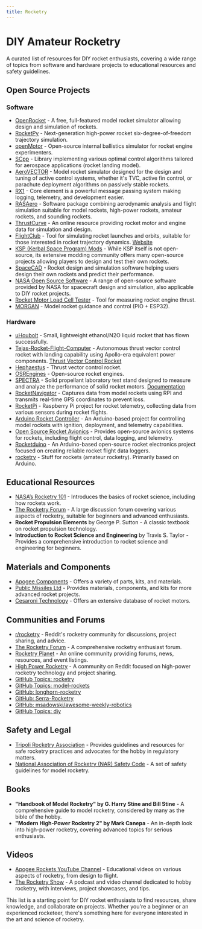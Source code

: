 ```yaml
---
title: Rocketry
---
```


# DIY Amateur Rocketry

A curated list of resources for DIY rocket enthusiasts, covering a wide range of topics from software and hardware projects to educational resources and safety guidelines.

## Open Source Projects

### Software

- [OpenRocket](https://github.com/openrocket/openrocket) - A free, full-featured model rocket simulator allowing design and simulation of rockets.
- [RocketPy](https://github.com/RocketPy-Team/RocketPy) - Next-generation high-power rocket six-degree-of-freedom trajectory simulation.
- [openMotor](https://github.com/reilleya/openMotor) - Open-source internal ballistics simulator for rocket engine experimenters.
- [SCpp](https://github.com/EmbersArc/SCpp) - Library implementing various optimal control algorithms tailored for aerospace applications (rocket landing model).
- [AeroVECTOR](https://github.com/GuidodiPasquo/AeroVECTOR) - Model rocket simulator designed for the design and tuning of active control systems, whether it's TVC, active fin control, or parachute deployment algorithms on passively stable rockets.
- [RX1](https://github.com/15jgme/RX1) - Core element is a powerful message passing system making logging, telemetry, and development easier.
- [RASAero](https://www.rasaero.com/) - Software package combining aerodynamic analysis and flight simulation suitable for model rockets, high-power rockets, amateur rockets, and sounding rockets.
- [ThrustCurve](https://www.thrustcurve.org/) - An online resource providing rocket motor and engine data for simulation and design.
- [FlightClub](https://github.com/aaronraimist/FlightClubClient) - Tool for simulating rocket launches and orbits, suitable for those interested in rocket trajectory dynamics. [Website](https://flightclub.io/)
- [KSP (Kerbal Space Program) Mods](https://www.curseforge.com/kerbal/ksp-mods) - While KSP itself is not open-source, its extensive modding community offers many open-source projects allowing players to design and test their own rockets.
- [SpaceCAD](https://www.spacecad.com/) - Rocket design and simulation software helping users design their own rockets and predict their performance.
- [NASA Open Source Software](https://software.nasa.gov/) - A range of open-source software provided by NASA for spacecraft design and simulation, also applicable to DIY rocket projects.
- [Rocket Motor Load Cell Tester](https://github.com/Serra-Rocketry/Rocket-Motor-Load-Cell-Tester) - Tool for measuring rocket engine thrust.
- [MORGAN](https://github.com/intensite/morgan-firmware) - Model rocket guidance and control (PIO + ESP32).

### Hardware

- [uHoubolt](https://github.com/SpaceTeam/uHoubolt) - Small, lightweight ethanol/N2O liquid rocket that has flown successfully.
- [Tejas-Rocket-Flight-Computer](https://github.com/Curious-Nikhil/Tejas-Rocket-Flight-Computer) - Autonomous thrust vector control rocket with landing capability using Apollo-era equivalent power components. [Thrust Vector Control Rocket](https://github.com/Curious-Nikhil/Thrust-Vector-Control-Rocket)
- [Hephaestus](https://github.com/hephaestus-space/Hephaestus) - Thrust vector control rocket.
- [OSREngines](https://github.com/gNSortino/OSREngines) - Open-source rocket engines.
- [SPECTRA](https://github.com/SPARK-TECH-INDUSTRIES/SPECTRA) - Solid propellant laboratory test stand designed to measure and analyze the performance of solid rocket motors. [Documentation](/docs/SPECTRA%20V.1%20REPORT.pdf)
- [RocketNavigator](https://github.com/J-MaFf/RocketNavigator) - Captures data from model rockets using RPI and transmits real-time GPS coordinates to prevent loss.
- [RocketPi](https://github.com/aitesam961/PI-Pico-Rocket-Flight-Computer) - Raspberry Pi project for rocket telemetry, collecting data from various sensors during rocket flights.
- [Arduino Rocket Controller](https://github.com/Jlo6CTEP/rocket-controller) - An Arduino-based project for controlling model rockets with ignition, deployment, and telemetry capabilities.
- [Open Source Rocket Avionics](https://github.com/leosalustri/rocketAvionics) - Provides open-source avionics systems for rockets, including flight control, data logging, and telemetry.
- [Rocketduino](https://github.com/1n5aN1aC/RocketDuino) - An Arduino-based open-source rocket electronics project focused on creating reliable rocket flight data loggers.
- [rocketry](https://github.com/wwakabobik/rocketry) - Stuff for rockets (amateur rocketry). Primarily based on Arduino.

## Educational Resources

- [NASA’s Rocketry 101](https://www.nasa.gov/audience/forstudents/5-8/features/nasa-knows/what-is-rocket-science-58.html) - Introduces the basics of rocket science, including how rockets work.
- [The Rocketry Forum](https://www.rocketryforum.com/) - A large discussion forum covering various aspects of rocketry, suitable for beginners and advanced enthusiasts.
- **Rocket Propulsion Elements** by George P. Sutton - A classic textbook on rocket propulsion technology.
- **Introduction to Rocket Science and Engineering** by Travis S. Taylor - Provides a comprehensive introduction to rocket science and engineering for beginners.

## Materials and Components

- [Apogee Components](https://www.apogeerockets.com/) - Offers a variety of parts, kits, and materials.
- [Public Missiles Ltd](https://publicmissiles.com/) - Provides materials, components, and kits for more advanced rocket projects.
- [Cesaroni Technology](https://www.pro38.com/products/prod_motorData.php) - Offers an extensive database of rocket motors.

## Communities and Forums

- [r/rocketry](https://www.reddit.com/r/rocketry/) - Reddit's rocketry community for discussions, project sharing, and advice.
- [The Rocketry Forum](https://www.rocketryforum.com/) - A comprehensive rocketry enthusiast forum.
- [Rocketry Planet](http://www.rocketryplanet.com/) - An online community providing forums, news, resources, and event listings.
- [High Power Rocketry](https://www.reddit.com/r/highpowerrocketry/) - A community on Reddit focused on high-power rocketry technology and project sharing.
- [GitHub Topics: rocketry](https://github.com/topics/rocketry)
- [GitHub Topics: model-rockets](https://github.com/topics/model-rockets)
- [GitHub: longhorn-rocketry](https://github.com/longhorn-rocketry)
- [GitHub: Serra-Rocketry](https://github.com/Serra-Rocketry)
- [GitHub: msadowski/awesome-weekly-robotics](https://github.com/msadowski/awesome-weekly-robotics)
- [GitHub Topics: diy](https://github.com/topics/diy)

## Safety and Legal

- [Tripoli Rocketry Association](https://www.tripoli.org/) - Provides guidelines and resources for safe rocketry practices and advocates for the hobby in regulatory matters.
- [National Association of Rocketry (NAR) Safety Code](https://www.nar.org/safety-information/model-rocket-safety-code/) - A set of safety guidelines for model rocketry.

## Books

- **"Handbook of Model Rocketry" by G. Harry Stine and Bill Stine** - A comprehensive guide to model rocketry, considered by many as the bible of the hobby.
- **"Modern High-Power Rocketry 2" by Mark Canepa** - An in-depth look into high-power rocketry, covering advanced topics for serious enthusiasts.

## Videos

- [Apogee Rockets YouTube Channel](https://www.youtube.com/user/apogeerockets) - Educational videos on various aspects of rocketry, from design to flight.
- [The Rocketry Show](https://www.youtube.com/channel/UCrUfznJINYRTrqbFccVUmpg) - A podcast and video channel dedicated to hobby rocketry, with interviews, project showcases, and tips.

This list is a starting point for DIY rocket enthusiasts to find resources, share knowledge, and collaborate on projects. Whether you're a beginner or an experienced rocketeer, there's something here for everyone interested in the art and science of rocketry.